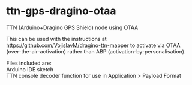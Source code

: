 # ttn-gps-dragino-otaa
TTN (Arduino+Dragino GPS Shield) node using OTAA

This  can be used with the instructions at https://github.com/VojislavM/dragino-ttn-mapper to activate via
OTAA (over-the-air-activation) rather than ABP (activation-by-personalisation).

Files included are:  
Arduino IDE sketch  
TTN console decoder function for use in Application > Payload Format
